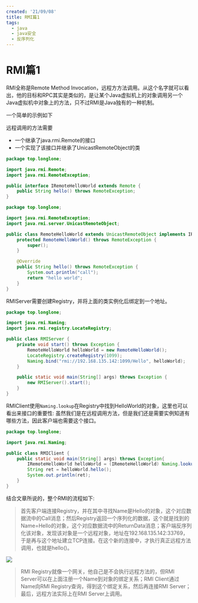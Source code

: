 ```yaml
---
created: '21/09/08'
title: RMI篇1
tags:
  - java
  - java安全
  - 反序列化
---
```

# RMI篇1
RMI全称是Remote Method Invocation，远程⽅方法调用。从这个名字就可以看出，他的目标和RPC其实是类似的，是让某个Java虚拟机上的对象调用另一个Java虚拟机中对象上的方法，只不过RMI是Java独有的一种机制。

一个简单的示例如下

远程调用的方法需要
- 一个继承了java.rmi.Remote的接口
- 一个实现了该接口并继承了UnicastRemoteObject的类
```java
package top.longlone;

import java.rmi.Remote;
import java.rmi.RemoteException;

public interface IRemoteHelloWorld extends Remote {
    public String hello() throws RemoteException;
}
```
```java
package top.longlone;

import java.rmi.RemoteException;
import java.rmi.server.UnicastRemoteObject;

public class RemoteHelloWorld extends UnicastRemoteObject implements IRemoteHelloWorld {
    protected RemoteHelloWorld() throws RemoteException {
        super();
    }

    @Override
    public String hello() throws RemoteException {
        System.out.println("call");
        return "hello world";
    }
}
```

RMIServer需要创建Registry，并将上面的类实例化后绑定到一个地址。
```java
package top.longlone;

import java.rmi.Naming;
import java.rmi.registry.LocateRegistry;

public class RMIServer {
    private void start() throws Exception {
        RemoteHelloWorld helloWorld = new RemoteHelloWorld();
        LocateRegistry.createRegistry(1099);
        Naming.bind("rmi://192.168.135.142:1099/Hello", helloWorld);
    }

    public static void main(String[] args) throws Exception {
        new RMIServer().start();
    }
}
```

RMIClient使用`Naming.lookup`在Registry中找到HelloWorld的对象，这里也可以看出来接口的重要性: 虽然我们是在远程调用方法，但是我们还是需要实例知道有哪些方法，因此客户端也需要这个接口。
```java
package top.longlone;

import java.rmi.Naming;

public class RMIClient {
    public static void main(String[] args) throws Exception{
        IRemoteHelloWorld helloWorld = (IRemoteHelloWorld) Naming.lookup("rmi://192.168.135.142:1099/Hello");
        String ret = helloWorld.hello();
        System.out.println(ret);
    }
}
```

结合文章所说的，整个RMI的流程如下:

> 首先客户端连接Registry，并在其中寻找Name是Hello的对象，这个对应数据流中的Call消息；然后Registry返回一个序列化的数据，这个就是找到的Name=Hello的对象，这个对应数据流中的ReturnData消息；客户端反序列化该对象，发现该对象是一个远程对象，地址在192.168.135.142:33769，于是再与这个地址建立TCP连接。在这个新的连接中，才执行真正远程方法调用，也就是hello()。

![](https://gitee.com/guuest/images/raw/master/img/20210908163138.png)

> RMI Registry就像一个网关，他自己是不会执行远程方法的，但RMI Server可以在上面注册一个Name到对象的绑定关系；RMI Client通过Name向RMI Registry查询，得到这个绑定关系，然后再连接RMI Server；最后，远程方法实际上在RMI Server上调用。